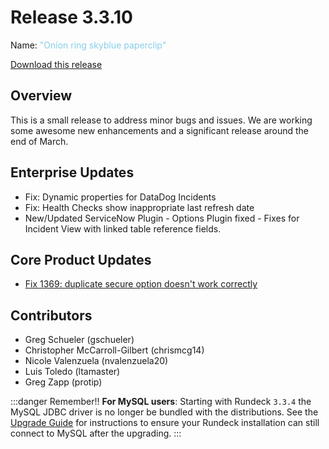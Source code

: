# Release 3.3.10

Name: <span style="color: skyblue"><span class="glyphicon glyphicon-paperclip"></span> "Onion ring skyblue paperclip"</span>

[Download this release](https://download.rundeck.com/3.3.10/index.html)

## Overview
This is a small release to address minor bugs and issues.  We are working some awesome new enhancements and a significant release around the end of March.

## Enterprise Updates

* Fix: Dynamic properties for DataDog Incidents
* Fix: Health Checks show inappropriate last refresh date
* New/Updated ServiceNow Plugin - Options Plugin fixed - Fixes for Incident View with linked table reference fields.


## Core Product Updates

* [Fix 1369: duplicate secure option doesn't work correctly](https://github.com/rundeck/rundeck/pull/6784)


## Contributors

* Greg Schueler (gschueler)
* Christopher McCarroll-Gilbert (chrismcg14)
* Nicole Valenzuela (nvalenzuela20)
* Luis Toledo (ltamaster)
* Greg Zapp (protip)


:::danger Remember!!
**For MySQL users**: Starting with Rundeck `3.3.4` the MySQL JDBC driver is no longer be
bundled with the distributions. See the [Upgrade Guide](/upgrading/upgrading-to-rundeck-3.3.4.md)
for instructions to ensure your Rundeck installation can still connect to MySQL after
the upgrading.
:::
